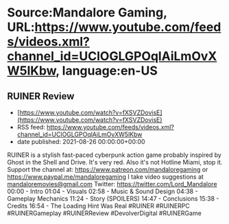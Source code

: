 # Source:Mandalore Gaming, URL:https://www.youtube.com/feeds/videos.xml?channel_id=UClOGLGPOqlAiLmOvXW5lKbw, language:en-US

## RUINER Review
 - [https://www.youtube.com/watch?v=fXSVZDovisE](https://www.youtube.com/watch?v=fXSVZDovisE)
 - RSS feed: https://www.youtube.com/feeds/videos.xml?channel_id=UClOGLGPOqlAiLmOvXW5lKbw
 - date published: 2021-08-26 00:00:00+00:00

RUINER is a stylish fast-paced cyberpunk action game probably inspired by Ghost in the Shell and Drive. It's very red. Also it's not Hotline Miami, stop it.
Support the channel at: https://www.patreon.com/mandaloregaming or https://www.paypal.me/mandaloregaming
I take video suggestions at mandaloremovies@gmail.com
Twitter: https://twitter.com/Lord_Mandalore
00:00 - Intro
01:04 - Visuals
02:58 - Music & Sound Design
04:38 - Gameplay Mechanics
11:24 - Story (SPOILERS)
14:47 - Conclusions
15:38 - Credits
16:54 - The Loading Hint Was Real
#RUINER #RUINERPC #RUINERGameplay #RUINERReview #DevolverDigital #RUINERGame

